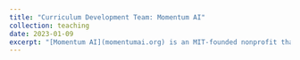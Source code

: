 ```yaml
---
title: "Curriculum Development Team: Momentum AI"
collection: teaching
date: 2023-01-09
excerpt: "[Momentum AI](momentumai.org) is an MIT-founded nonprofit that has raised over 250K to teach high schoolers about AI. As part of the curriculum team, I help develop lesson plans and labs for students. "
---
```

